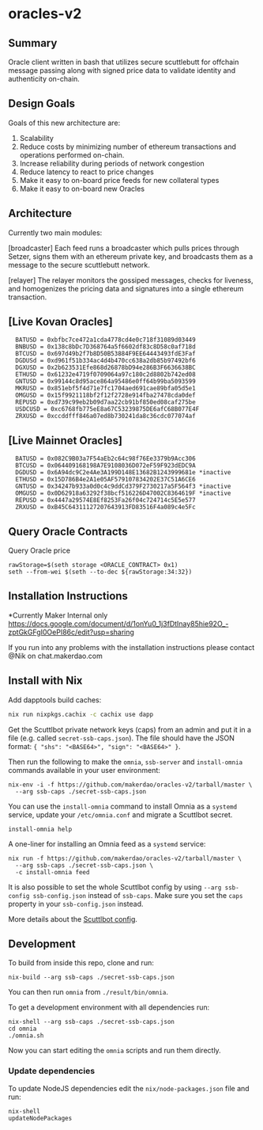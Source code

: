 # oracles-v2

## Summary

Oracle client written in bash that utilizes secure scuttlebutt for offchain message passing along with signed price data to validate identity and authenticity on-chain.

## Design Goals

Goals of this new architecture are:
  1. Scalability
  2. Reduce costs by minimizing number of ethereum transactions and operations performed on-chain.
  3. Increase reliability during periods of network congestion
  4. Reduce latency to react to price changes
  5. Make it easy to on-board price feeds for new collateral types
  6. Make it easy to on-board new Oracles
 
## Architecture
Currently two main modules:

[broadcaster]
Each feed runs a broadcaster which pulls prices through Setzer, signs them with an ethereum private key, and broadcasts them as a message to the secure scuttlebutt network.

[relayer]
The relayer monitors the gossiped messages, checks for liveness, and homogenizes the pricing data and signatures into a single ethereum transaction.

## [Live Kovan Oracles]
      BATUSD = 0xbfbc7ce472a1cda4778cd4e0c718f31089d03449
      BNBUSD = 0x138c8bDc7D368764a5f6602df83c8D58c0af718d
      BTCUSD = 0x697d49b2f7b8D50B53884F9EE64443493fdE3Faf
      DGDUSd = 0xd961f51b334ac4d4b470cc638a2db85b97492bf6
      DGXUSD = 0x2b623531Efe868d26878bD94e286B3F6636638BC
      ETHUSD = 0x61232e4719f0709064a97c180c2d8802b742ed08
      GNTUSD = 0x99144c8d95ace864a95486e0ff64b99ba5093599
      MKRUSD = 0x851ebf5f4d71e7fc1704aed691cae89bfa05d5e1
      OMGUSD = 0x15f9921118bf2f12f2728e914fba27478cda0def
      REPUSD = 0xd739c99eb2b09d7aa22cb91bf850ed08caf275be
      USDCUSD = 0xc6768fb775eE8a67C53239875DE6afC68B077E4F
      ZRXUSD = 0xccddfff846a07ed8b730241da8c36cdc077074af   

## [Live Mainnet Oracles]
      BATUSD = 0x082C9B03a7F54aEb2c64c98f76Ee3379b9Acc306
      BTCUSD = 0x064409168198A7E9108036D072eF59F923dEDC9A
      DGDUSD = 0x6A94dc9C2e4Ae3A199D148E13682B1243999681e *inactive
      ETHUSD = 0x15D786B4e2A1e05AF579107834202E37C51A6CE6
      GNTUSD = 0x34247b933a0d0c4c9ddCd379F2730217a5F564f3 *inactive
      OMGUSD = 0x0D62918a63292f38bcf516226D47002C8364619F *inactive
      REPUSD = 0x4447a29574E8Ef8253Fa26f04c724714c5E5e577
      ZRXUSD = 0xB45C64311127207643913FD83516F4a089c4e5Fc


## Query Oracle Contracts
	 
Query Oracle price   
```
rawStorage=$(seth storage <ORACLE_CONTRACT> 0x1)
seth --from-wei $(seth --to-dec ${rawStorage:34:32})
```
	    
## Installation Instructions

*Currently Maker Internal only
https://docs.google.com/document/d/1onYu0_1j3fDtInay85hie92O_-zptGkGFgI0OePI86c/edit?usp=sharing

If you run into any problems with the installation instructions please contact @Nik on chat.makerdao.com

## Install with Nix

Add dapptools build caches:

```sh
nix run nixpkgs.cachix -c cachix use dapp
```

Get the Scuttlbot private network keys (caps) from an admin and put it in a file
(e.g. called `secret-ssb-caps.json`). The file should have the JSON format:
`{ "shs": "<BASE64>", "sign": "<BASE64>" }`.

Then run the following to make the `omnia`, `ssb-server` and `install-omnia`
commands available in your user environment:

```
nix-env -i -f https://github.com/makerdao/oracles-v2/tarball/master \
  --arg ssb-caps ./secret-ssb-caps.json
```

You can use the `install-omnia` command to install Omnia as a `systemd` service,
update your `/etc/omnia.conf` and migrate a Scuttlbot secret.

```
install-omnia help
```

A one-liner for installing an Omnia feed as a `systemd` service:

```
nix run -f https://github.com/makerdao/oracles-v2/tarball/master \
  --arg ssb-caps ./secret-ssb-caps.json \
  -c install-omnia feed
```

It is also possible to set the whole Scuttlbot config by using `--arg ssb-config
ssb-config.json` instead of `ssb-caps`. Make sure you set the `caps` property in your
`ssb-config.json` instead.

More details about the [Scuttlbot config](https://github.com/ssbc/ssb-config#configuration).

## Development

To build from inside this repo, clone and run:

```
nix-build --arg ssb-caps ./secret-ssb-caps.json
```

You can then run `omnia` from `./result/bin/omnia`.

To get a development environment with all dependencies run:

```
nix-shell --arg ssb-caps ./secret-ssb-caps.json
cd omnia
./omnia.sh
```

Now you can start editing the `omnia` scripts and run them directly.

### Update dependencies

To update NodeJS dependencies edit the `nix/node-packages.json` file and run:

```
nix-shell
updateNodePackages
```
